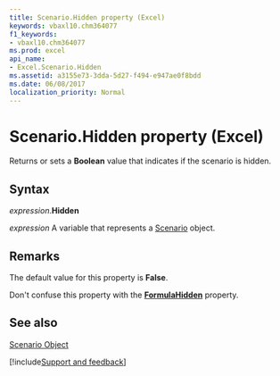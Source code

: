 ```yaml
---
title: Scenario.Hidden property (Excel)
keywords: vbaxl10.chm364077
f1_keywords:
- vbaxl10.chm364077
ms.prod: excel
api_name:
- Excel.Scenario.Hidden
ms.assetid: a3155e73-3dda-5d27-f494-e947ae0f8bdd
ms.date: 06/08/2017
localization_priority: Normal
---
```



# Scenario.Hidden property (Excel)

Returns or sets a  **Boolean** value that indicates if the scenario is hidden.


## Syntax

_expression_.**Hidden**

_expression_ A variable that represents a [Scenario](Excel.Scenario.md) object.


## Remarks

The default value for this property is  **False**.

Don't confuse this property with the  **[FormulaHidden](Excel.Range.FormulaHidden.md)** property.


## See also


[Scenario Object](Excel.Scenario.md)

[!include[Support and feedback](~/includes/feedback-boilerplate.md)]